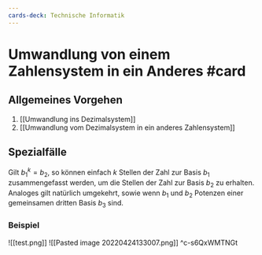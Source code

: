 ```yaml
---
cards-deck: Technische Informatik
---
```


# Umwandlung von einem Zahlensystem in ein Anderes #card 
## Allgemeines Vorgehen
1. [[Umwandlung ins Dezimalsystem]]
2. [[Umwandlung vom Dezimalsystem in ein anderes Zahlensystem]]
## Spezialfälle
Gilt $b_{1}^{k}=b_{2}$, so können einfach $k$ Stellen der Zahl zur Basis $b_{1}$ zusammengefasst werden, um die Stellen der Zahl zur Basis $b_{2}$ zu erhalten. Analoges gilt natürlich umgekehrt, sowie wenn $b_{1}$ und $b_{2}$ Potenzen einer gemeinsamen dritten Basis $b_{3}$ sind.
### Beispiel
![[test.png]]
![[Pasted image 20220424133007.png]]
^c-s6QxWMTNGt
